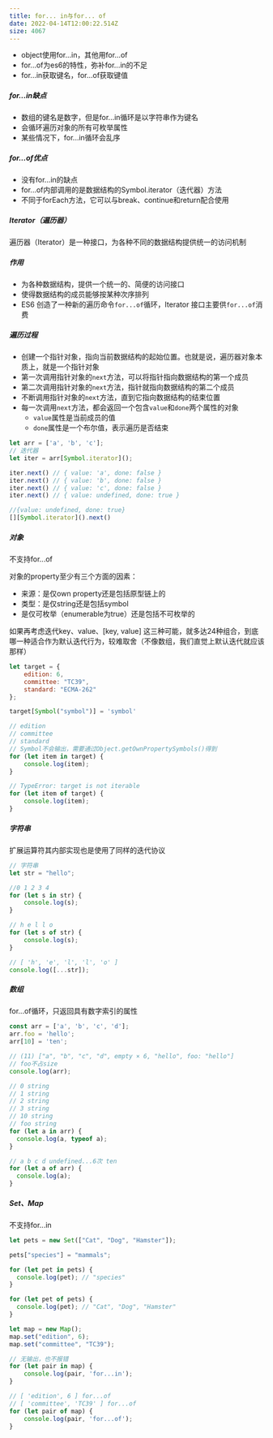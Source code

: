 ```yaml
---
title: for... in与for... of
date: 2022-04-14T12:00:22.514Z
size: 4067
---
```

- object使用for...in，其他用for...of
- for...of为es6的特性，弥补for...in的不足
- for...in获取键名，for...of获取键值

##### for...in缺点

- 数组的键名是数字，但是for...in循环是以字符串作为键名
- 会循环遍历对象的所有可枚举属性
- 某些情况下，for...in循环会乱序



##### for...of优点

- 没有for...in的缺点
- for...of内部调用的是数据结构的Symbol.iterator（迭代器）方法
- 不同于forEach方法，它可以与break、continue和return配合使用



##### Iterator（遍历器）

遍历器（Iterator）是一种接口，为各种不同的数据结构提供统一的访问机制

##### 作用

- 为各种数据结构，提供一个统一的、简便的访问接口
- 使得数据结构的成员能够按某种次序排列
- ES6 创造了一种新的遍历命令`for...of`循环，Iterator 接口主要供`for...of`消费

##### 遍历过程

- 创建一个指针对象，指向当前数据结构的起始位置。也就是说，遍历器对象本质上，就是一个指针对象
- 第一次调用指针对象的`next`方法，可以将指针指向数据结构的第一个成员
- 第二次调用指针对象的`next`方法，指针就指向数据结构的第二个成员
- 不断调用指针对象的`next`方法，直到它指向数据结构的结束位置
- 每一次调用`next`方法，都会返回一个包含`value`和`done`两个属性的对象
  - `value`属性是当前成员的值
  - `done`属性是一个布尔值，表示遍历是否结束

```javascript
let arr = ['a', 'b', 'c'];
// 迭代器
let iter = arr[Symbol.iterator]();

iter.next() // { value: 'a', done: false }
iter.next() // { value: 'b', done: false }
iter.next() // { value: 'c', done: false }
iter.next() // { value: undefined, done: true }

//{value: undefined, done: true}
[][Symbol.iterator]().next()
```

##### 对象

不支持for...of

对象的property至少有三个方面的因素：

- 来源：是仅own property还是包括原型链上的
- 类型：是仅string还是包括symbol
- 是仅可枚举（enumerable为true）还是包括不可枚举的

如果再考虑迭代key、value、[key, value] 这三种可能，就多达24种组合，到底哪一种适合作为默认迭代行为，较难取舍（不像数组，我们直觉上默认迭代就应该那样）

```javascript
let target = {
    edition: 6,
    committee: "TC39",
    standard: "ECMA-262"
};

target[Symbol("symbol")] = 'symbol'

// edition
// committee
// standard
// Symbol不会输出，需要通过Object.getOwnPropertySymbols()得到
for (let item in target) {
    console.log(item);
}

// TypeError: target is not iterable
for (let item of target) {
    console.log(item);
}
```

##### 字符串

扩展运算符其内部实现也是使用了同样的迭代协议

```javascript
// 字符串
let str = "hello";

//0 1 2 3 4
for (let s in str) {
    console.log(s);
}

// h e l l o
for (let s of str) {
    console.log(s);
}

// [ 'h', 'e', 'l', 'l', 'o' ]
console.log([...str]);
```



##### 数组

for...of循环，只返回具有数字索引的属性

```javascript
const arr = ['a', 'b', 'c', 'd'];
arr.foo = 'hello';
arr[10] = 'ten';

// (11) ["a", "b", "c", "d", empty × 6, "hello", foo: "hello"]
// foo不占size
console.log(arr);

// 0 string
// 1 string
// 2 string
// 3 string
// 10 string
// foo string
for (let a in arr) {
  console.log(a, typeof a);
}

// a b c d undefined...6次 ten
for (let a of arr) {
  console.log(a); 
}
```

##### Set、Map

不支持for...in

```javascript
let pets = new Set(["Cat", "Dog", "Hamster"]);

pets["species"] = "mammals";

for (let pet in pets) {
  console.log(pet); // "species"
}

for (let pet of pets) {
  console.log(pet); // "Cat", "Dog", "Hamster"
}

let map = new Map();
map.set("edition", 6);
map.set("committee", "TC39");

// 无输出，也不报错
for (let pair in map) {
    console.log(pair, 'for...in');
}

// [ 'edition', 6 ] for...of
// [ 'committee', 'TC39' ] for...of
for (let pair of map) {
    console.log(pair, 'for...of');
}
```

